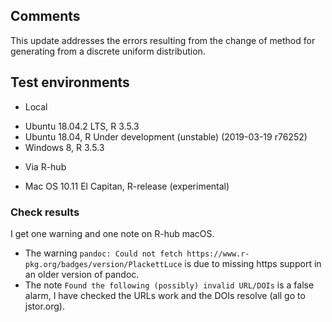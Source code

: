 ## Comments

This update addresses the errors resulting from the change of method for 
generating from a discrete uniform distribution.

## Test environments

* Local
 - Ubuntu 18.04.2 LTS, R 3.5.3
 - Ubuntu 18.04, R Under development (unstable) (2019-03-19 r76252)
 - Windows 8, R 3.5.3
 
* Via R-hub 
 - Mac OS 10.11 El Capitan, R-release (experimental)

### Check results

I get one warning and one note on R-hub macOS.

* The warning `pandoc: Could not fetch https://www.r-pkg.org/badges/version/PlackettLuce` is due to missing https support in an older version of pandoc.
* The note `Found the following (possibly) invalid URL/DOIs` is a false alarm, I have checked the URLs work and the DOIs resolve (all go to jstor.org).
